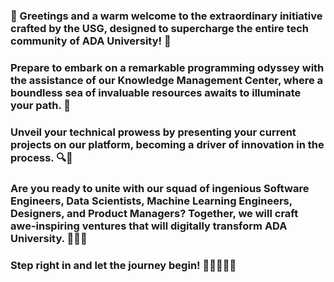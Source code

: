 ### 👋 Greetings and a warm welcome to the extraordinary initiative crafted by the USG, designed to supercharge the entire tech community of ADA University! 🚀

### Prepare to embark on a remarkable programming odyssey with the assistance of our Knowledge Management Center, where a boundless sea of invaluable resources awaits to illuminate your path. 🌊

### Unveil your technical prowess by presenting your current projects on our platform, becoming a driver of innovation in the process. 🔍🌟

### Are you ready to unite with our squad of ingenious Software Engineers, Data Scientists, Machine Learning Engineers, Designers, and Product Managers? Together, we will craft awe-inspiring ventures that will digitally transform ADA University. 🤝🔧💡

### Step right in and let the journey begin! 🎉👨‍💻👩‍💻







<!--
**USG-OpenSourceFoundation/USG-OpenSourceFoundation** is a ✨ _special_ ✨ repository because its `README.md` (this file) appears on your GitHub profile.

Here are some ideas to get you started:

- 🔭 I’m currently working on ...
- 🌱 I’m currently learning ...
- 👯 I’m looking to collaborate on ...
- 🤔 I’m looking for help with ...
- 💬 Ask me about ...
- 📫 How to reach me: ...
- 😄 Pronouns: ...
- ⚡ Fun fact: ...
-->
